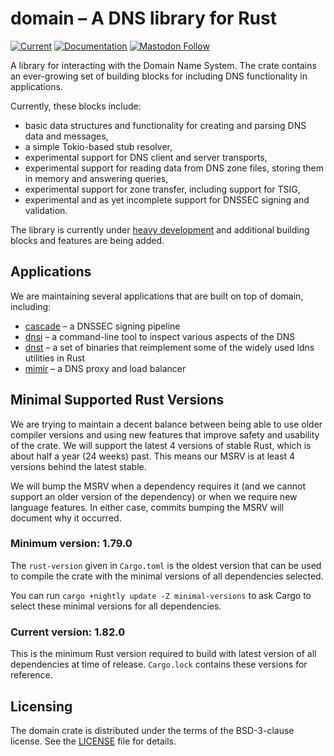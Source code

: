 # domain – A DNS library for Rust

[![Current](https://img.shields.io/crates/v/domain.svg)](https://crates.io/crates/domain)
[![Documentation](https://docs.rs/domain/badge.svg)](https://docs.rs/domain)
[![Mastodon Follow](https://img.shields.io/mastodon/follow/114692612288811644?domain=social.nlnetlabs.nl&style=social)](https://social.nlnetlabs.nl/@nlnetlabs)

A library for interacting with the Domain Name System. The crate contains
an ever-growing set of building blocks for including DNS functionality in
applications.


Currently, these blocks include:

* basic data structures and functionality for creating and parsing DNS
  data and messages,
* a simple Tokio-based stub resolver,
* experimental support for DNS client and server transports,
* experimental support for reading data from DNS zone files, storing them
  in memory and answering queries,
* experimental support for zone transfer, including support for TSIG,
* experimental and as yet incomplete support for DNSSEC signing and
  validation.

The library is currently under
[heavy development](https://blog.nlnetlabs.nl/domain-foundations-the-first-of-our-five-year-vision/)
and additional building blocks and features are being added.

## Applications

We are maintaining several applications that are built on top of domain, 
including:

* [cascade](https://github.com/NLnetLabs/cascade) – a DNSSEC signing pipeline
* [dnsi](https://github.com/NLnetLabs/dnsi) – a command-line tool to inspect
  various aspects of the DNS
* [dnst](https://nlnetlabs.nl/projects/domain/dnst/) – a set of binaries
  that reimplement some of the widely used ldns utilities in Rust
* [mimir](https://github.com/NLnetLabs/mimir) – a DNS proxy and load balancer

## Minimal Supported Rust Versions

We are trying to maintain a decent balance between being able to use older
compiler versions and using new features that improve safety and usability
of the crate.  We will support the latest 4 versions of stable Rust, which is
about half a year (24 weeks) past.  This means our MSRV is at least 4 versions
behind the latest stable.

We will bump the MSRV when a dependency requires it (and we cannot support an
older version of the dependency) or when we require new language features.  In
either case, commits bumping the MSRV will document why it occurred.

### Minimum version: 1.79.0

The `rust-version` given in `Cargo.toml` is the oldest version that can
be used to compile the crate with the minimal versions of all dependencies
selected.

You can run `cargo +nightly update -Z minimal-versions` to ask Cargo to
select these minimal versions for all dependencies.

### Current version: 1.82.0

This is the minimum Rust version required to build with latest version of
all dependencies at time of release. `Cargo.lock` contains these versions
for reference.

## Licensing

The domain crate is distributed under the terms of the BSD-3-clause
license. See the [LICENSE] file for details.

[LICENSE]: https://github.com/NLnetLabs/domain/blob/main/LICENSE

